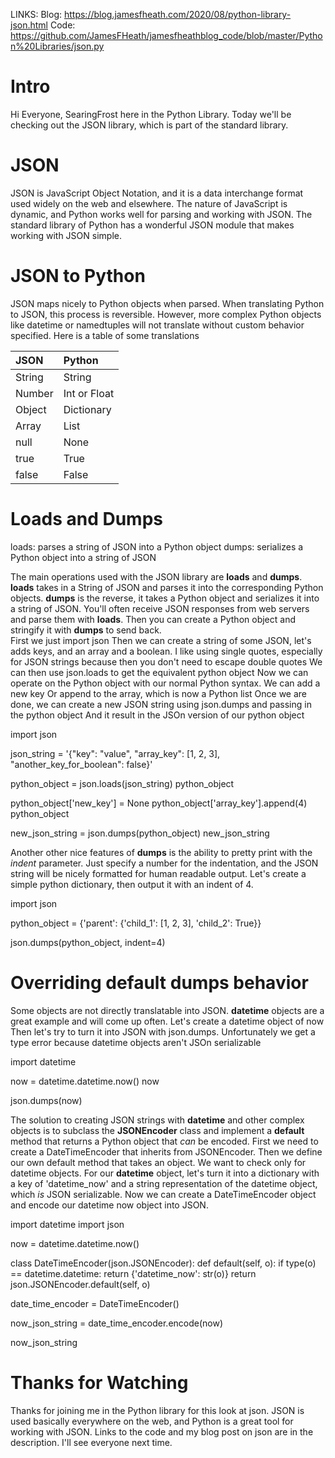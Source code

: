 LINKS:
Blog: https://blog.jamesfheath.com/2020/08/python-library-json.html
Code: https://github.com/JamesFHeath/jamesfheathblog_code/blob/master/Python%20Libraries/json.py

# Intro
Hi Everyone, SearingFrost here in the Python Library.
Today we'll be checking out the JSON library, which is part of the standard library. 

# JSON
JSON is JavaScript Object Notation, and it is a data interchange format used widely on the web and elsewhere. 
The nature of JavaScript is dynamic, and Python works well for parsing and working with JSON. 
The standard library of Python has a wonderful JSON module that makes working with JSON simple. 

# JSON to Python
JSON maps nicely to Python objects when parsed. When translating Python to JSON, this process is reversible. However, more complex Python objects like datetime or namedtuples will not translate without custom behavior specified. 
Here is a table of some translations

| JSON | Python |
|:------|:--------|
| String | String |
| Number | Int or Float |
| Object | Dictionary |
| Array | List |
| null | None |
| true | True |
| false | False |

# Loads and Dumps
loads: parses a string of JSON into a Python object
dumps: serializes a Python object into a string of JSON

The main operations used with the JSON library are **loads** and **dumps**. 
**loads** takes in a String of JSON and parses it into the corresponding Python objects. 
**dumps** is the reverse, it takes a Python object and serializes it into a string of JSON. 
You'll often receive JSON responses from web servers and parse them with **loads**. 
Then you can create a Python object and stringify it with **dumps** to send back.  
First we just import json
Then we can create a string of some JSON, let's adds keys, and an array and a boolean.
I like using single quotes, especially for JSON strings because then you don't need to escape double quotes
We can then use json.loads to get the equivalent python object
Now we can operate on the Python object with our normal Python syntax. 
We can add a new key
Or append to the array, which is now a Python list
Once we are done, we can create a new JSON string using json.dumps and passing in the python object
And it result in the JSOn version of our python object

import json

json_string = '{"key": "value", "array_key": [1, 2, 3], "another_key_for_boolean": false}'

python_object = json.loads(json_string)
python_object


python_object['new_key'] = None
python_object['array_key'].append(4)
python_object

new_json_string = json.dumps(python_object)
new_json_string

Another other nice features of **dumps** is the ability to pretty print with the *indent* parameter. 
Just specify a number for the indentation, and the JSON string will be nicely formatted for human readable output. 
Let's create a simple python dictionary, then output it with an indent of 4.

import json

python_object = {'parent': {'child_1': [1, 2, 3], 'child_2': True}}

json.dumps(python_object, indent=4)


# Overriding default dumps behavior
Some objects are not directly translatable into JSON. 
**datetime** objects are a great example and will come up often. 
Let's create a datetime object of now
Then let's try to turn it into JSON with json.dumps. 
Unfortunately we get a type error because datetime objects aren't JSOn serializable

import datetime

now = datetime.datetime.now()
now

json.dumps(now)

The solution to creating JSON strings with **datetime** and other complex objects is to subclass the **JSONEncoder** class and implement a **default** method that returns a Python object that *can* be encoded. 
First we need to create a DateTimeEncoder that inherits from JSONEncoder.
Then we define our own default method that takes an object. 
We want to check only for datetime objects.
For our **datetime** object, let's turn it into a dictionary with a key of 'datetime_now' and a string representation of the datetime object, which *is* JSON serializable. 
Now we can create a DateTimeEncoder object and encode our datetime now object into JSON.

import datetime
import json

now = datetime.datetime.now()

class DateTimeEncoder(json.JSONEncoder):
    def default(self, o):
        if type(o) == datetime.datetime:
            return {'datetime_now': str(o)}
        return json.JSONEncoder.default(self, o)

date_time_encoder = DateTimeEncoder()

now_json_string = date_time_encoder.encode(now)

now_json_string

# Thanks for Watching
Thanks for joining me in the Python library for this look at json.
JSON is used basically everywhere on the web, and Python is a great tool for working with JSON. 
Links to the code and my blog post on json are in the description. 
I'll see everyone next time. 
